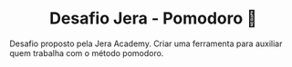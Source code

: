<h1 align="center">Desafio Jera - Pomodoro 🍎</h1>

<p>Desafio proposto pela Jera Academy. Criar uma ferramenta para auxiliar quem trabalha com o método pomodoro.</p>

